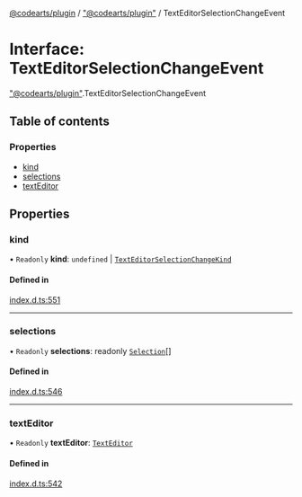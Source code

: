 [@codearts/plugin](../README.md) / ["@codearts/plugin"](../modules/_codearts_plugin_.md) / TextEditorSelectionChangeEvent

# Interface: TextEditorSelectionChangeEvent

["@codearts/plugin"](../modules/_codearts_plugin_.md).TextEditorSelectionChangeEvent

## Table of contents

### Properties

- [kind](codearts_plugin_.TextEditorSelectionChangeEvent.md#kind)
- [selections](codearts_plugin_.TextEditorSelectionChangeEvent.md#selections)
- [textEditor](codearts_plugin_.TextEditorSelectionChangeEvent.md#texteditor)

## Properties

### kind

• `Readonly` **kind**: `undefined` \| [`TextEditorSelectionChangeKind`](../enums/codearts_plugin_.TextEditorSelectionChangeKind.md)

#### Defined in

[index.d.ts:551](https://github.com/huaweicloud/cloudide-plugin-api/blob/84e382d/index.d.ts#L551)

___

### selections

• `Readonly` **selections**: readonly [`Selection`](../classes/codearts_plugin_.Selection.md)[]

#### Defined in

[index.d.ts:546](https://github.com/huaweicloud/cloudide-plugin-api/blob/84e382d/index.d.ts#L546)

___

### textEditor

• `Readonly` **textEditor**: [`TextEditor`](codearts_plugin_.TextEditor.md)

#### Defined in

[index.d.ts:542](https://github.com/huaweicloud/cloudide-plugin-api/blob/84e382d/index.d.ts#L542)
